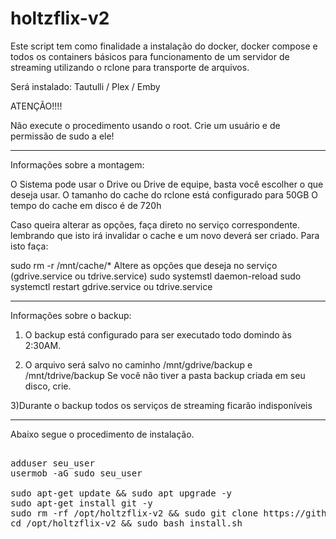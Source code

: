 # holtzflix-v2


Este script tem como finalidade a instalação do docker, docker compose e todos os containers básicos para funcionamento de um servidor de streaming utilizando o rclone para transporte de arquivos.

Será instalado: Tautulli / Plex / Emby

ATENÇÃO!!!!

Não execute o procedimento usando o root. Crie um usuário e de permissão de sudo a ele!

____________________________________________________________________________________________________________________
Informações sobre a montagem:

O Sistema pode usar o Drive ou Drive de equipe, basta você escolher o que deseja usar.
O tamanho do cache do rclone está configurado para 50GB
O tempo do cache em disco é de 720h

Caso queira alterar as opções, faça direto no serviço correspondente. lembrando que isto irá invalidar o cache e um novo deverá ser criado. Para isto faça:

sudo rm -r /mnt/cache/*
Altere as opções que deseja no serviço (gdrive.service ou tdrive.service)
sudo systemstl daemon-reload
sudo systemctl restart gdrive.service ou tdrive.service

____________________________________________________________________________________________________________________
Informações sobre o backup:

1) O backup está configurado para ser executado todo domindo às 2:30AM.

2) O arquivo será salvo no caminho /mnt/gdrive/backup e /mnt/tdrive/backup
Se você não tiver a pasta backup criada em seu disco, crie.

3)Durante o backup todos os serviços de streaming ficarão indisponíveis


___________________________________________________________________________________________________________________
Abaixo segue o procedimento de instalação.


<pre>

adduser seu_user
usermob -aG sudo seu_user

sudo apt-get update && sudo apt upgrade -y
sudo apt-get install git -y
sudo rm -rf /opt/holtzflix-v2 && sudo git clone https://github.com/luizfeliperc/holtzflix-v2.git /opt/holtzflix-v2
cd /opt/holtzflix-v2 && sudo bash install.sh
</pre>
